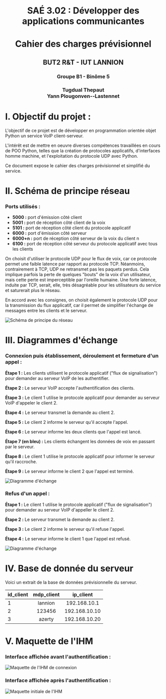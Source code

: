 
# <center> SAÉ 3.02 : Développer des applications communicantes </center>

# <center> Cahier des charges prévisionnel </center>

## <center> BUT2 R&T - IUT LANNION </center>

### <center> Groupe B1 - Binôme 5 </center>

### <center> Tugdual Thepaut <br> Yann Plougonven--Lastennet </center>

# I. Objectif du projet :

L'objectif de ce projet est de développer en programmation orientée objet Python un service VoIP client-serveur.

L'intérêt est de mettre en oeuvre diverses compétences travaillées en cours de POO Python, telles que la création de protocoles applicatifs, d'interfaces homme machine, et l'exploitation du protocole UDP avec Python.

Ce document expose le cahier des charges prévisionnel et simplifié du service.

# II. Schéma de principe réseau

### Ports utilisés :

* **5000 :** port d'émission côté client
* **5001 :** port de réception côté client de la voix
* **5101 :** port de réception côté client du protocole applicatif
* **6000 :** port d'émission côté serveur
* **6000+n :** port de réception côté serveur de la voix du client n
* **6100 :** port de réception côté serveur du protocole applicatif avec tous les clients

On choisit d'utiliser le protocole UDP pour le flux de voix, car ce protocole permet une faible latence par rapport au protocole TCP. Néanmoins, contrairement à TCP, UDP ne retransmet pas les paquets perdus. Cela implique parfois la perte de quelques "bouts" de la voix d'un utilisateur, mais cette perte est imperceptible par l'oreille humaine.
Une forte latence, induite par TCP, serait, elle, très désagréable pour les utilisateurs du service et saturerait plus le réseau.

En accord avec les consignes, on choisit également le protocole UDP pour la transmission du flux applicatif, car il permet de simplifier l'échange de messages entre les clients et le serveur.

![Schéma de principe du réseau](schema_de_principe_reseau.png)

# III. Diagrammes d'échange

### Connexion puis établissement, déroulement et fermeture d'un appel :

**Étape 1 :** Les clients utilisent le protocole applicatif ("flux de signalisation") pour demander au serveur VoIP de les authentifier.

**Étape 2 :** Le serveur VoIP accepte l'authentification des clients.

**Étape 3 :** Le client 1 utilise le protocole applicatif pour demander au serveur VoIP d'appeler le client 2.

**Étape 4 :** Le serveur transmet la demande au client 2.

**Étape 5 :** Le client 2 informe le serveur qu'il accepte l'appel.

**Étape 6 :** Le serveur informe les deux clients que l'appel est lancé.

**Étape 7 (en bleu) :** Les clients échangent les données de voix en passant par le serveur.

**Étape 8 :** Le client 1 utilise le protocole applicatif pour informer le serveur qu'il raccroche.

**Étape 9 :** Le serveur informe le client 2 que l'appel est terminé.

![Diagramme d'échange](diagramme_echange1.png)

### Refus d'un appel :

**Étape 1 :** Le client 1 utilise le protocole applicatif ("flux de signalisation") pour demander au serveur VoIP d'appeller le client 2.

**Étape 2 :** Le serveur transmet la demande au client 2.

**Étape 3 :** Le client 2 informe le serveur qu'il refuse l'appel.

**Étape 4 :** Le serveur informe le client 1 que l'appel est refusé.

![Diagramme d'échange](diagramme_echange2.png)

# IV. Base de donnée du serveur

Voici un extrait de la base de données prévisionnelle du serveur.

|id_client|mdp_client|ip_client|
|---      |:-:     |:-:          |
|1        |lannion |192.168.10.1 |
|2        |123456  |192.168.10.10|
|3        |azerty  |192.168.10.20|

# V. Maquette de l'IHM

### Interface affichée avant l'authentification :

![Maquette de l'IHM de connexion](maquette_IHM_connexion.png) 


### Interface affichée après l'authentification :

![Maquette initiale de l'IHM](maquette_IHM.png)
